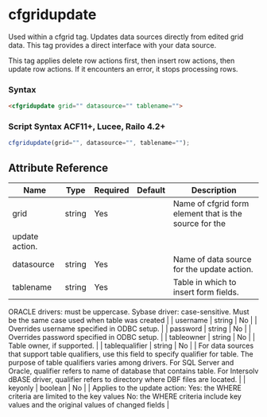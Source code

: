 # cfgridupdate

Used within a cfgrid tag. Updates data sources directly from
 edited grid data. This tag provides a direct interface with
 your data source.

 This tag applies delete row actions first, then insert row
 actions, then update row actions. If it encounters an error,
 it stops processing rows.

### Syntax

```html
<cfgridupdate grid="" datasource="" tablename="">
```

### Script Syntax ACF11+, Lucee, Railo 4.2+

```javascript
cfgridupdate(grid="", datasource="", tablename="");
```

## Attribute Reference

| Name | Type | Required | Default | Description |
| --- | --- | --- | --- | --- |
| grid | string | Yes |  | Name of cfgrid form element that is the source for the
 update action. |
| datasource | string | Yes |  | Name of data source for the update action. |
| tablename | string | Yes |  | Table in which to insert form fields.

 ORACLE drivers: must be uppercase.
 Sybase driver: case-sensitive. Must be the same case used
 when table was created |
| username | string | No |  | Overrides username specified in ODBC setup. |
| password | string | No |  | Overrides password specified in ODBC setup. |
| tableowner | string | No |  | Table owner, if supported. |
| tablequalifier | string | No |  | For data sources that support table qualifiers, use this
 field to specify qualifier for table. The purpose of table
 qualifiers varies among drivers. For SQL Server and
 Oracle, qualifier refers to name of database that contains
 table. For Intersolv dBASE driver, qualifier refers to
 directory where DBF files are located. |
| keyonly | boolean | No |  | Applies to the update action:
 Yes: the WHERE criteria are limited to the key values
 No: the WHERE criteria include key values and the original
 values of changed fields |
